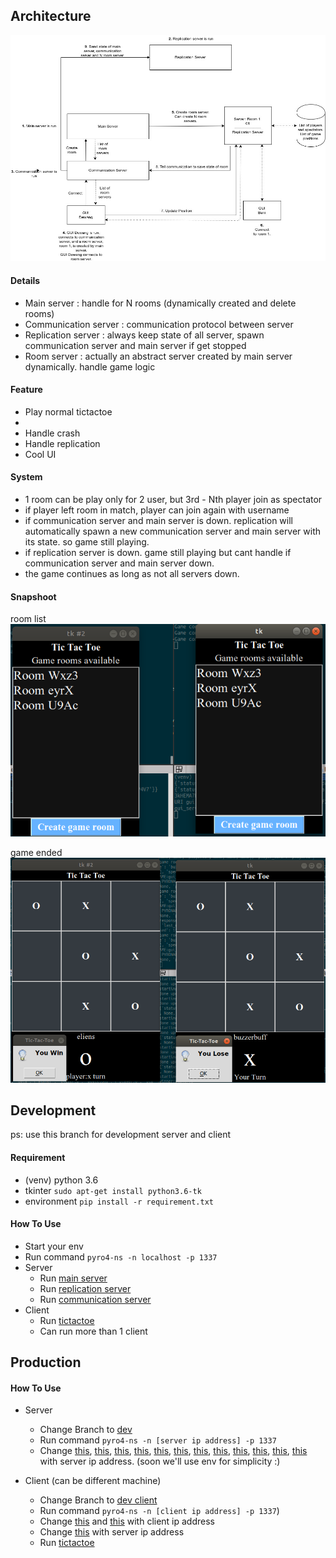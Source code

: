 ## Architecture
![architecture](docs/architecture.jpg)
#### Details
- Main server : handle for N rooms (dynamically created and delete rooms)
- Communication server : communication protocol between server
- Replication server : always keep state of all server, spawn communication server and main server if get stopped
- Room server : actually an abstract server created by main server dynamically. handle game logic

#### Feature
- Play normal tictactoe
- 
- Handle crash
- Handle replication
- Cool UI

#### System
- 1 room can be play only for 2 user, but 3rd - Nth player join as spectator
- if player left room in match, player can join again with username
- if communication server and main server is down. replication will automatically spawn a new communication server and main server with its state. so game still playing.
- if replication server is down. game still playing but cant handle if communication server and main server down.
- the game continues as long as not all servers down.

#### Snapshoot
room list
![room list](docs/1.png)

game ended
![game ended](docs/2.png)

## Development
ps: use this branch for development server and client
#### Requirement
- (venv) python 3.6
- tkinter `sudo apt-get install python3.6-tk`
- environment `pip install -r requirement.txt`

#### How To Use
- Start your env
- Run command `pyro4-ns -n localhost -p 1337`
- Server
    - Run [main server](server/main_server.py)
    - Run [replication server](server/replication_server.py)
    - Run [communication server](server/communication_server.py)
- Client
    - Run [tictactoe](tictactoe.py)
    - Can run more than 1 client

## Production
#### How To Use
- Server
    - Change Branch to [dev](https://github.com/adisazhar123/tictactoe/tree/dev)
    - Run command `pyro4-ns -n [server ip address] -p 1337`
    - Change [this](https://github.com/adisazhar123/tictactoe/blob/5ff02b18a714ddceabf58becb7d1d8e49b5215f1/game/game_room_controller.py#L14), [this](https://github.com/adisazhar123/tictactoe/blob/5ff02b18a714ddceabf58becb7d1d8e49b5215f1/game/game_room_server.py#L7), [this](https://github.com/adisazhar123/tictactoe/blob/5ff02b18a714ddceabf58becb7d1d8e49b5215f1/game/game_room_server.py#L8), [this](https://github.com/adisazhar123/tictactoe/blob/5ff02b18a714ddceabf58becb7d1d8e49b5215f1/server/communication_server.py#L8), [this](https://github.com/adisazhar123/tictactoe/blob/5ff02b18a714ddceabf58becb7d1d8e49b5215f1/server/communication_server_controller.py#L19), [this](https://github.com/adisazhar123/tictactoe/blob/5ff02b18a714ddceabf58becb7d1d8e49b5215f1/server/main_server.py#L8), [this](https://github.com/adisazhar123/tictactoe/blob/5ff02b18a714ddceabf58becb7d1d8e49b5215f1/server/main_server_controller.py#L25), [this](https://github.com/adisazhar123/tictactoe/blob/5ff02b18a714ddceabf58becb7d1d8e49b5215f1/server/replication_controller.py#L19), [this](https://github.com/adisazhar123/tictactoe/blob/5ff02b18a714ddceabf58becb7d1d8e49b5215f1/server/replication_controller.py#L30), [this](https://github.com/adisazhar123/tictactoe/blob/5ff02b18a714ddceabf58becb7d1d8e49b5215f1/server/replication_server.py#L7), [this](https://github.com/adisazhar123/tictactoe/blob/5ff02b18a714ddceabf58becb7d1d8e49b5215f1/test.py#L15), [this](https://github.com/adisazhar123/tictactoe/blob/5ff02b18a714ddceabf58becb7d1d8e49b5215f1/test.py#L16) with server ip address. (soon we'll use env for simplicity :)
    
- Client (can be different machine)
    - Change Branch to [dev client](https://github.com/adisazhar123/tictactoe/tree/dev_client)
    - Run command `pyro4-ns -n [client ip address] -p 1337`)
    - Change [this](https://github.com/adisazhar123/tictactoe/blob/30b54a8e52ebb81bdbc7dcb0cd4bf250fc72cd76/tictactoe.py#L18)  and [this](https://github.com/adisazhar123/tictactoe/blob/30b54a8e52ebb81bdbc7dcb0cd4bf250fc72cd76/tictactoe.py#L429) with client ip address
    - Change [this](https://github.com/adisazhar123/tictactoe/blob/30b54a8e52ebb81bdbc7dcb0cd4bf250fc72cd76/tictactoe.py#L19) with server ip address
    - Run [tictactoe](https://github.com/adisazhar123/tictactoe/blob/dev_client/tictactoe.py)
